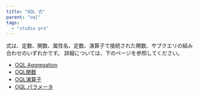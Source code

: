 ```yaml
---
title: "OQL 式"
parent: "oql"
tags:
  - "studio pro"
---
```


式は、定数、関数、属性名、定数、演算子で接続された関数、サブクエリの組み合わせのいずれかです。 詳細については、下のページを参照してください。

* [OQL Aggregation](oql-aggregation)
* [OQL関数](oql-functions)
* [OQL演算子](oql演算子)
* [OQL パラメータ](oql-parameters)
